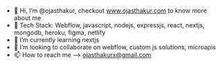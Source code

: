 - 👋 Hi, I’m @ojasthakur, checkout www.ojasthakur.com to know more about me
- 👀 Tech Stack: Webflow, javascript, nodejs, expressjs, react, nextjs, mongodb, heroku, figma, netlify
- 🌱 I’m currently learning nextjs
- 💞️ I’m looking to collaborate on webflow, custom js solutions, microapis
- 📫 How to reach me --> ojasthakurx@gmail.com


